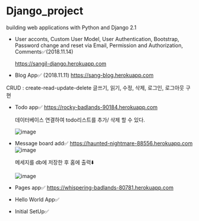 # Django_project
building web applications with Python and Django 2.1

- User acconts, Custom User Model, User Authentication, Bootstrap, Password change and reset via Email, 
  Permission and Authorization, Comments✅(2018.11.14)
  
  https://sangil-django.herokuapp.com

- Blog App✅ (2018.11.11)
 https://sang-blog.herokuapp.com
 
 CRUD : create-read-update-delete
 글쓰기, 읽기, 수정, 삭제, 로그인, 로그아웃 구현

- Todo app✅ 
 https://rocky-badlands-90184.herokuapp.com

  데이터베이스 연결하여 todo리스트를 추가/ 삭제 할 수 있다.

  ![image](https://user-images.githubusercontent.com/35569652/48073079-4ab56480-e221-11e8-981f-928bca51ab08.png) 
 
- Message board add✅
    https://haunted-nightmare-88556.herokuapp.com
    ![image](https://user-images.githubusercontent.com/35569652/47790431-800e0e00-dd5a-11e8-8957-c81b94ceb2e5.png)

    메세지를 db에 저장한 후 홈에 출력⬇️

     ![image](https://user-images.githubusercontent.com/35569652/47790523-bf3c5f00-dd5a-11e8-82e6-8bf29918265c.png)

- Pages app✅
 https://whispering-badlands-80781.herokuapp.com

- Hello World App✅

- Initial SetUp✅

